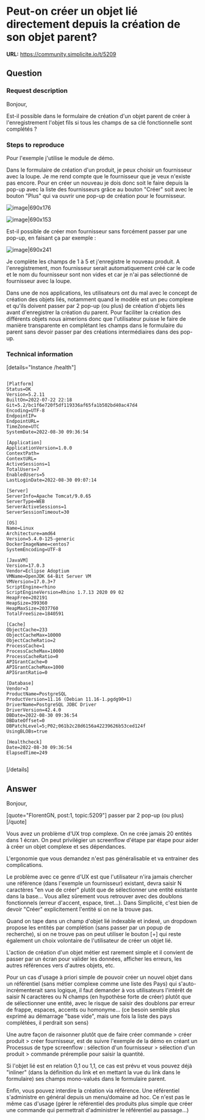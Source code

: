# Peut-on créer un objet lié directement depuis la création de son objet parent?

**URL:** https://community.simplicite.io/t/5209

## Question
### Request description

Bonjour, 

Est-il possible dans le formulaire de création d'un objet parent de créer à l'enregistrement l'objet fils si tous les champs de sa clé fonctionnelle sont complétés ?

### Steps to reproduce

Pour l'exemple j'utilise le module de démo.

Dans le formulaire de création d'un produit, je peux choisir un fournisseur avec la loupe.
Je me rend compte que le fournisseur que je veux n'existe pas encore. 
Pour en créer un nouveau je dois donc soit le faire depuis la pop-up avec la liste des fournisseurs grâce au bouton "Créer" soit avec le bouton "Plus" qui va ouvrir une pop-up de création pour le fournisseur.

![image|690x176](upload://etAZoIRzd6ivROPhQ0ID4pWUJrI.png)

![image|690x153](upload://eBZ8iuWZXZnPi15TT6WgxFw8yER.png)

Est-il possible de créer mon fournisseur sans forcément passer par une pop-up, en faisant ça par exemple :

![image|690x241](upload://mxsoFjdsTZaeqEymGaQTvRYFPHn.png)

Je complète les champs de 1 à 5 et j'enregistre le nouveau produit.
A l'enregistrement, mon fournisseur serait automatiquement créé car le code et le nom du fournisseur sont non vides et car je n'ai pas sélectionné de fournisseur avec la loupe.

Dans une de nos applications, les utilisateurs ont du mal avec le concept de création des objets liés, notamment quand le modèle est un peu complexe et qu'ils doivent passer par 2 pop-up (ou plus) de création d'objets liés avant d'enregistrer la création du parent. Pour faciliter la création des différents objets nous aimerions donc que l'utilisateur puisse le faire de manière transparente en complétant les champs dans le formulaire du parent sans devoir passer par des créations intermédiaires dans des pop-up.

### Technical information

[details="Instance /health"]
```text

[Platform]
Status=OK
Version=5.2.11
BuiltOn=2022-07-22 22:18
Git=5.2/bc1f6e720f5df119336af65fa1b502bd40ac47d4
Encoding=UTF-8
EndpointIP=
EndpointURL=
TimeZone=UTC
SystemDate=2022-08-30 09:36:54

[Application]
ApplicationVersion=1.0.0
ContextPath=
ContextURL=
ActiveSessions=1
TotalUsers=7
EnabledUsers=5
LastLoginDate=2022-08-30 09:07:14

[Server]
ServerInfo=Apache Tomcat/9.0.65
ServerType=WEB
ServerActiveSessions=1
ServerSessionTimeout=30

[OS]
Name=Linux
Architecture=amd64
Version=5.4.0-125-generic
DockerImageName=centos7
SystemEncoding=UTF-8

[JavaVM]
Version=17.0.3
Vendor=Eclipse Adoptium
VMName=OpenJDK 64-Bit Server VM
VMVersion=17.0.3+7
ScriptEngine=rhino
ScriptEngineVersion=Rhino 1.7.13 2020 09 02
HeapFree=202191
HeapSize=399360
HeapMaxSize=2037760
TotalFreeSize=1840591

[Cache]
ObjectCache=233
ObjectCacheMax=10000
ObjectCacheRatio=2
ProcessCache=1
ProcessCacheMax=10000
ProcessCacheRatio=0
APIGrantCache=0
APIGrantCacheMax=1000
APIGrantRatio=0

[Database]
Vendor=3
ProductName=PostgreSQL
ProductVersion=11.16 (Debian 11.16-1.pgdg90+1)
DriverName=PostgreSQL JDBC Driver
DriverVersion=42.4.0
DBDate=2022-08-30 09:36:54
DBDateOffset=0
DBPatchLevel=5;P02;061b2c28d6156a42239626b53ced124f
UsingBLOBs=true

[Healthcheck]
Date=2022-08-30 09:36:54
ElapsedTime=249


```
[/details]

## Answer
Bonjour,

[quote="FlorentGN, post:1, topic:5209"]
passer par 2 pop-up (ou plus)
[/quote]

Vous avez un problème d'UX trop complexe. On ne crée jamais 20 entités dans 1 écran. On peut privilégier un screenflow d'étape par étape pour aider à créer un objet complexe et ses dépendances.

L'ergonomie que vous demandez n'est pas généralisable et va entrainer des complications.

Le problème avec ce genre d'UX est que l'utilisateur n'ira jamais chercher une référence (dans l'exemple un fournisseur) existant, devra saisir N caractères "en vue de créer" plutôt que de sélectionner une entité existante dans la base... Vous allez sûrement vous retrouver avec des doublons fonctionnels (erreur d'accent, espace, tiret...). Dans Simplicité, c'est bien de devoir "Créer" explicitement l'entité si on ne la trouve pas.

Quand on tape dans un champ d'objet lié indexable et indexé, un dropdown propose les entités par complétion (sans passer par un popup de recherche), si on ne trouve pas on peut utiliser le bouton [+] qui reste également un choix volontaire de l'utilisateur de créer un objet lié.

L'action de création d'un objet métier est rarement simple et il convient de passer par un écran pour valider les données, afficher les erreurs, les autres références vers d'autres objets, etc.

Pour un cas d'usage à priori simple de pouvoir créer un nouvel objet dans un référentiel (sans métier complexe comme une liste des Pays) qui s'auto-incrémenterait sans logique, il faut demander à vos utilisateurs l'intérêt de saisir N caractères ou N champs (en hypothèse forte de créer) plutôt que de sélectionner une entité, avec le risque de saisir des doublons par erreur de frappe, espaces, accents ou homonyme... (ce besoin semble plus exprimé au démarrage "base vide", mais une fois la liste des pays complétées, il perdrait son sens)

Une autre façon de raisonner plutôt que de faire créer commande > créer produit > créer fournisseur, est de suivre l'exemple de la démo en créant un Processus de type screenflow : sélection d'un fournisseur > sélection d'un produit > commande préremplie pour saisir la quantité.

Si l'objet lié est en relation 0,1 ou 1,1, ce cas est prévu et vous pouvez déjà "inliner" (dans la définition du link et en mettant la vue du link dans le formulaire) ses champs mono-valués dans le formulaire parent.

Enfin, vous pouvez interdire la création via référence. Une référentiel s'administre en général depuis un menu/domaine ad hoc. Ce n'est pas le même cas d'usage (gérer le référentiel des produits plus simple que créer une commande qui permettrait d'administrer le référentiel au passage...)
